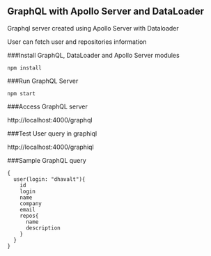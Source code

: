 ## GraphQL with Apollo Server and DataLoader

Graphql server created using Apollo Server with Dataloader

User can fetch user and repositories information

###Install GraphQL, DataLoader and Apollo Server modules 

```
npm install
```

###Run GraphQL Server 

```
npm start
```
###Access GraphQL server 

http://localhost:4000/graphql


###Test User query in graphiql

http://localhost:4000/graphiql

###Sample GraphQL query

```
{
  user(login: "dhavalt"){
    id
    login
    name
    company
    email
    repos{
      name
      description
    }
  }
}
```
